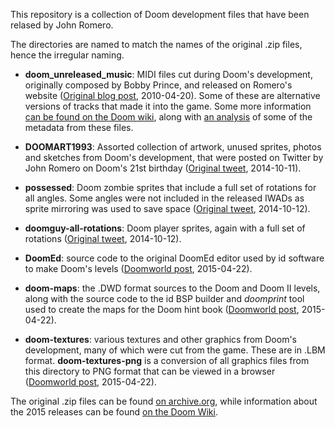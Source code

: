 This repository is a collection of Doom development files that have been
relased by John Romero.

The directories are named to match the names of the original .zip files,
hence the irregular naming.

* **doom_unreleased_music**: MIDI files cut during Doom's development,
  originally composed by Bobby Prince, and released on Romero's website
  ([Original blog post](https://web.archive.org/web/20100420075624/http://planetromero.com/2007/06/doom-archaeology),
  2010-04-20). Some of these are alternative versions of tracks that made
  it into the game. Some more information
  [can be found on the Doom wiki](http://doomwiki.org/wiki/Unused_Doom_music),
  along with
  [an analysis](http://doomwiki.org/wiki/Musical_inspirations_behind_Doom%27s_music)
  of some of the metadata from these files.

* **DOOMART1993**: Assorted collection of artwork, unused sprites, photos
  and sketches from Doom's development, that were posted on Twitter by
  John Romero on Doom's 21st birthday
  ([Original tweet](https://twitter.com/romero/status/542972877591425024),
  2014-10-11).

* **possessed**: Doom zombie sprites that include a full set of rotations
  for all angles. Some angles were not included in the released IWADs as
  sprite mirroring was used to save space
  ([Original tweet](https://twitter.com/romero/status/543362629977124865),
  2014-10-12).

* **doomguy-all-rotations**: Doom player sprites, again with a full set of
  rotations
  ([Original tweet](https://twitter.com/romero/status/543372859368689664),
  2014-10-12).

* **DoomEd**: source code to the original DoomEd editor used by id software
  to make Doom's levels
  ([Doomworld post](http://www.doomworld.com/vb/post/1363790), 2015-04-22).

* **doom-maps**: the .DWD format sources to the Doom and Doom II levels,
  along with the source code to the id BSP builder and *doomprint* tool
  used to create the maps for the Doom hint book
  ([Doomworld post](http://www.doomworld.com/vb/post/1363800), 2015-04-22).

* **doom-textures**: various textures and other graphics from Doom's
  development, many of which were cut from the game. These are in .LBM
  format. **doom-textures-png** is a conversion of all graphics files
  from this directory to PNG format that can be viewed in a browser
  ([Doomworld post](http://www.doomworld.com/vb/post/1363830), 2015-04-22).

The original .zip files can be found
[on archive.org](https://archive.org/details/2015JohnRomeroDoomDump), while
information about the 2015 releases can be found
[on the Doom Wiki](http://doomwiki.org/wiki/2015_Doom_source_data_release).

